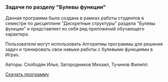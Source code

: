 ### Задачи по разделу "Булевы функции"

Данная программа была создана в рамках работы студентов в семестре по дисциплине &quot;Дискретные структуры&quot; раздела &quot;Булевы функции&quot; и представляет из себя ряд приложений обучающего характера.

Пользователи могут использовать Алгоритмы программы для решения задач и тренировать свои навыки работы с булевыми функциями в Играх.

Авторы: Слободян Илья, Загородников Михаил, Тучинов Филипп.

[Скачать программу](https://github.com/SkoSik/discrete_structures/raw/main/BoolFuncInstall.exe)
